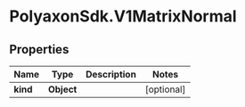 # PolyaxonSdk.V1MatrixNormal

## Properties
Name | Type | Description | Notes
------------ | ------------- | ------------- | -------------
**kind** | **Object** |  | [optional] 


